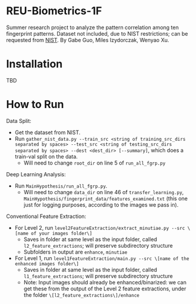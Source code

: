 # REU-Biometrics-1F
Summer research project to analyze the pattern correlation among ten fingerprint patterns. Dataset not included, due to NIST restrictions; can be requested from [NIST](https://nigos.nist.gov/datasets/sd302/request). By Gabe Guo, Miles Izydorczak, Wenyao Xu.

# Installation

TBD

# How to Run

Data Split:
- Get the dataset from NIST.
- Run ```gather_nist_data.py --train_src <string of training_src_dirs separated by spaces> --test_src <string of testing_src_dirs separated by spaces> --dest <dest_dir> [--summary]```, which does a train-val split on the data.
  - Will need to change ```root_dir``` on line 5 of ```run_all_fgrp.py```

Deep Learning Analysis:
- Run ```MainHypothesis/run_all_fgrp.py```. 
  - Will need to change ```data_dir``` on line 46 of ```transfer_learning.py```, ```MainHypothesis/fingerprint_data/features_examined.txt``` (this one just for logging purposes, according to the images we pass in).

Conventional Feature Extraction:
- For Level 2, run ```level2FeatureExtraction/extract_minutiae.py --src \[name of your images folder\]```
  - Saves in folder at same level as the input folder, called ```l2_feature_extractions```; will preserve subdirectory structure
  - Subfolders in output are ```enhance```, ```minutiae```
- For Level 1, run ```level1FeatureExtraction/main.py --src \[name of the enhanced images folder\]```
  - Saves in folder at same level as the input folder, called ```l1_feature_extractions```; will preserve subdirectory structure
  - Note: Input images should already be enhanced/binarized: we can get these from the output of the Level 2 feature extractions, under the folder ```\[l2_feature_extractions\]/enhance```

